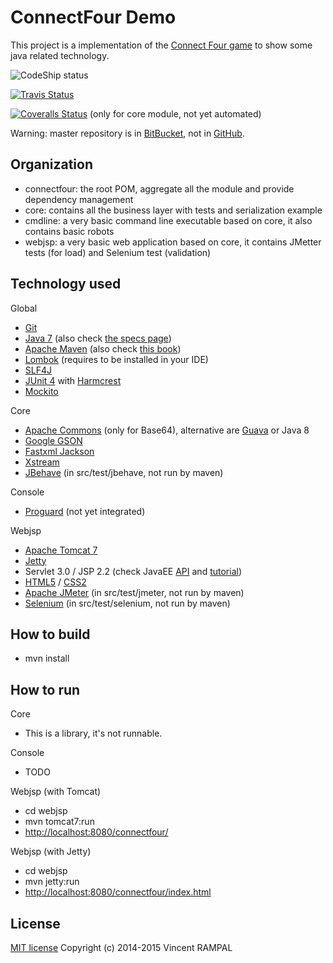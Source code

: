 ConnectFour Demo
===============
This project is a implementation of the [Connect Four game](http://en.wikipedia.org/wiki/Connect_Four) to show some java related technology.

![CodeShip status](https://codeship.com/projects/1d88ad50-af84-0131-1f7f-52f111de9aa7/status?branch=master)

[![Travis Status](https://travis-ci.org/vrampal/connectfour.svg)](https://travis-ci.org/vrampal/connectfour)

[![Coveralls Status](https://coveralls.io/repos/vrampal/connectfour/badge.svg?branch=master)](https://coveralls.io/r/vrampal/connectfour?branch=master) (only for core module, not yet automated)

Warning: master repository is in [BitBucket](https://bitbucket.org/vrampal/connectfour), not in [GitHub](https://github.com/vrampal/connectfour).

Organization
------------

* connectfour: the root POM, aggregate all the module and provide dependency management
* core: contains all the business layer with tests and serialization example
* cmdline: a very basic command line executable based on core, it also contains basic robots
* webjsp: a very basic web application based on core, it contains JMetter tests (for load) and Selenium test (validation)

Technology used
---------------

Global

* [Git](http://git-scm.com/)
* [Java 7](http://docs.oracle.com/javase/7/docs/) (also check [the specs page](http://docs.oracle.com/javase/specs/))
* [Apache Maven](http://maven.apache.org/pom.html) (also check [this book](http://books.sonatype.com/mvnref-book/reference/))
* [Lombok](http://projectlombok.org/features/) (requires to be installed in your IDE)
* [SLF4J](http://www.slf4j.org/manual.html)
* [JUnit 4](https://github.com/junit-team/junit/wiki) with [Harmcrest](https://code.google.com/p/hamcrest/wiki/Tutorial)
* [Mockito](http://docs.mockito.googlecode.com/hg/latest/org/mockito/Mockito.html)

Core

* [Apache Commons](http://commons.apache.org/) (only for Base64), alternative are [Guava](https://code.google.com/p/guava-libraries/) or Java 8
* [Google GSON](https://sites.google.com/site/gson/gson-user-guide)
* [Fastxml Jackson](http://wiki.fasterxml.com/JacksonHome)
* [Xstream](http://xstream.codehaus.org/)
* [JBehave](http://jbehave.org/reference/stable/getting-started.html) (in src/test/jbehave, not run by maven)

Console

* [Proguard](http://proguard.sourceforge.net/) (not yet integrated)

Webjsp

* [Apache Tomcat 7](http://tomcat.apache.org/)
* [Jetty](http://www.eclipse.org/jetty/)
* Servlet 3.0 / JSP 2.2 (check JavaEE [API](http://docs.oracle.com/javaee/6/api/) and [tutorial](http://docs.oracle.com/javaee/6/tutorial/doc/))
* [HTML5](http://www.w3.org/TR/html5/) / [CSS2](http://www.w3.org/TR/CSS2/)
* [Apache JMeter](https://jmeter.apache.org/) (in src/test/jmeter, not run by maven)
* [Selenium](http://docs.seleniumhq.org/) (in src/test/selenium, not run by maven)

How to build
------------

* mvn install

How to run
----------

Core

* This is a library, it's not runnable.

Console

* TODO

Webjsp (with Tomcat)

* cd webjsp
* mvn tomcat7:run
* [http://localhost:8080/connectfour/](http://localhost:8080/connectfour/)

Webjsp (with Jetty)

* cd webjsp
* mvn jetty:run
* [http://localhost:8080/connectfour/index.html](http://localhost:8080/connectfour/index.html)

License
-------

[MIT license](http://opensource.org/licenses/MIT)
Copyright (c) 2014-2015 Vincent RAMPAL


